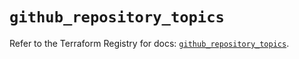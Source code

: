# `github_repository_topics`

Refer to the Terraform Registry for docs: [`github_repository_topics`](https://registry.terraform.io/providers/integrations/github/5.44.0/docs/resources/repository_topics).
